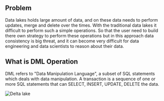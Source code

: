 ## Problem
Data lakes holds large amount of data, and on these data needs to perform updates, merge and delete over the times. With the traditional data lakes it difficult to perform such a simple operations. So that the user need to build there own strategy to perform these operations but in this approach data consistency is big threat, and it can become very difficult for data engineering and data scientists to reason about their data.




## What is DML Operation

DML refers to "Data Manipulation Language", a subset of SQL statements which deals with data manipulation. A transaction is a sequence of one or more SQL statements that can SELECT, INSERT, UPDATE, DELETE the data.



















![Delta lake](https://github.com/gurditsingh/blog/blob/gh-pages/_screenshots/dl_ep5_t7.JPG?raw=true)
<!--stackedit_data:
eyJoaXN0b3J5IjpbMjExODIyOTQ0MywyODAwNzMzMzEsNTU0Mj
Q5MDUyLC0xMTE0ODQ2ODg1LDU3MzczODQ4OSwtNDA0OTAzMjQx
LDE2NDMzMTY1MSwtMTM4NzE5Nzk5MywxNTg3Mjk5OTAyLC03NT
kyMzE3NzgsOTYxMTU4Njc0LC0xNzM1MjcyNzIzLC0xNDEyMjE2
MTAsMTExODczNDkxLDE5NjY1MTY3NjksODUxMzU3MTAyLC0xNT
U3ODMxNjY5LC0xMjE1Njk0MjEzLC0xNDMxMTAzMjgyLC0xNzIw
NDMwMzkyXX0=
-->
